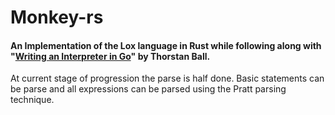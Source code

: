 # Monkey-rs
#### An Implementation of the Lox language in Rust while following along with "[Writing an Interpreter in Go](https://interpreterbook.com/)" by Thorstan Ball.

At current stage of progression the parse is half done. Basic statements can be parse and all expressions can be parsed using the Pratt parsing technique.
